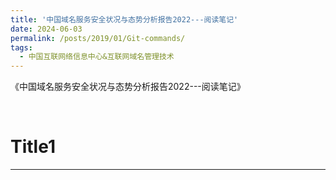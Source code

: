 ```yaml
---
title: '中国域名服务安全状况与态势分析报告2022---阅读笔记'
date: 2024-06-03
permalink: /posts/2019/01/Git-commands/
tags:
  - 中国互联网络信息中心&互联网域名管理技术
---
```


《中国域名服务安全状况与态势分析报告2022---阅读笔记》  

​                                                                        

# Title1






------

